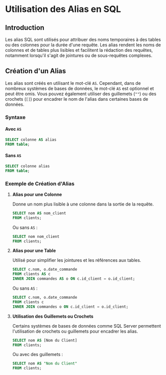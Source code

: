 # Utilisation des Alias en SQL

## Introduction

Les alias SQL sont utilisés pour attribuer des noms temporaires à des tables ou des colonnes pour la durée d'une requête. Les alias rendent les noms de colonnes et de tables plus lisibles et facilitent la rédaction des requêtes, notamment lorsqu'il s'agit de jointures ou de sous-requêtes complexes.

## Création d'un Alias

Les alias sont créés en utilisant le mot-clé `AS`. Cependant, dans de nombreux systèmes de bases de données, le mot-clé `AS` est optionnel et peut être omis. Vous pouvez également utiliser des guillemets (`""`) ou des crochets (`[]`) pour encadrer le nom de l'alias dans certaines bases de données.

### Syntaxe

#### Avec `AS`

```sql
SELECT colonne AS alias
FROM table;
```

#### Sans `AS`

```sql
SELECT colonne alias
FROM table;
```

### Exemple de Création d'Alias

1. **Alias pour une Colonne**

   Donne un nom plus lisible à une colonne dans la sortie de la requête.

   ```sql
   SELECT nom AS nom_client
   FROM clients;
   ```

   Ou sans `AS` :

   ```sql
   SELECT nom nom_client
   FROM clients;
   ```

2. **Alias pour une Table**

   Utilisé pour simplifier les jointures et les références aux tables.

   ```sql
   SELECT c.nom, o.date_commande
   FROM clients AS c
   INNER JOIN commandes AS o ON c.id_client = o.id_client;
   ```

   Ou sans `AS` :

   ```sql
   SELECT c.nom, o.date_commande
   FROM clients c
   INNER JOIN commandes o ON c.id_client = o.id_client;
   ```

3. **Utilisation des Guillemets ou Crochets**

   Certains systèmes de bases de données comme SQL Server permettent l'utilisation de crochets ou guillemets pour encadrer les alias.

   ```sql
   SELECT nom AS [Nom du Client]
   FROM clients;
   ```

   Ou avec des guillemets :

   ```sql
   SELECT nom AS "Nom du Client"
   FROM clients;
   ```
